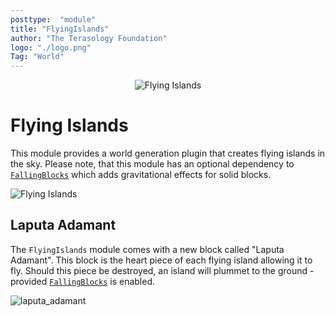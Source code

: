 ```yaml
---
posttype:  "module"  
title: "FlyingIslands"
author: "The Terasology Foundation"
logo: "./logo.png"
Tag: "World"
---
```

<p align="center">
<img src="./docs/github-readme-banner.png" alt="Flying Islands"/>
</p>

# Flying Islands

This module provides a world generation plugin that creates flying islands in the sky.
Please note, that this module has an optional dependency to [`FallingBlocks`](https://github.com/Terasology/FallingBlocks) which adds gravitational effects for solid blocks.

![Flying Islands](https://user-images.githubusercontent.com/29981695/109419364-5ec29880-79cd-11eb-86a2-5900243382fd.png)


## Laputa Adamant

The `FlyingIslands` module comes with a new block called "Laputa Adamant".
This block is the heart piece of each flying island allowing it to fly.
Should this piece be destroyed, an island will plummet to the ground - provided [`FallingBlocks`](https://github.com/Terasology/FallingBlocks) is enabled.

![laputa_adamant](https://user-images.githubusercontent.com/1448874/111070458-209b9d80-84d2-11eb-9b62-528d94d947d8.gif)
